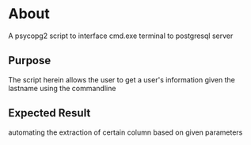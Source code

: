 About
=====

A psycopg2 script to interface cmd.exe terminal to postgresql server

Purpose
-------

The script herein allows the user to get a user's information given the lastname using the commandline


Expected Result
---------------

automating the extraction of certain column based on given parameters


